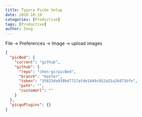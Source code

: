 ```yaml
---
title: Typora PicGo Setup
date: 2020-10-19
categories: [Productive]
tags: [Productive]
author: Zong
---
```


File -> Preferences -> Image -> upload images



```json
{
  "picBed": {
    "current": "github",
    "github": {
      "repo": "chen-gz/picBed",
      "branch": "master",
      "token": "35823da939bd7717afde1449c852a25a26d73bfe",
      "path": "",
      "customUrl": ""
    }
  },
  "picgoPlugins": {}
}

```


